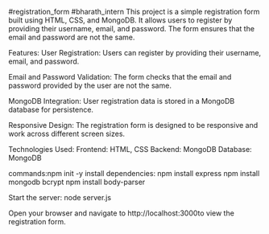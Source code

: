 #registration_form #bharath_intern
This project is a simple registration form built using HTML, CSS, and MongoDB. It allows users to register by providing their username, email, and password. The form ensures that the email and password are not the same.


Features:
User Registration: Users can register by providing their username, email, and password.

Email and Password Validation: The form checks that the email and password provided by the user are not the same.


MongoDB Integration: User registration data is stored in a MongoDB database for persistence.

Responsive Design: The registration form is designed to be responsive and work across different screen sizes.


Technologies Used:
Frontend: HTML, CSS
Backend: MongoDB
Database: MongoDB


commands:npm init -y
install dependencies:
npm install express
npm install mongodb bcrypt
npm install body-parser

Start the server:
node server.js

Open your browser and navigate to http://localhost:3000to view the registration form.



